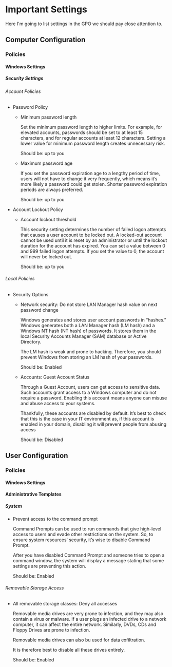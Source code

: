 # Important Settings

Here I'm going to list settings in the GPO we should pay close attention to.

## Computer Configuration
### Policies
#### Windows Settings
##### Security Settings
###### Account Policies
- Password Policy
    - Minimum password length

        Set the minimum password length to higher limits. For example, for elevated accounts, passwords should be set to at least 15 characters, and for regular accounts at least 12 characters. Setting a lower value for minimum password length creates unnecessary risk.

        Should be: up to you

    - Maximum password age

        If you set the password expiration age to a lengthy period of time, users will not have to change it very frequently, which means it’s more likely a password could get stolen. Shorter password expiration periods are always preferred.

        Should be: up to you

- Account Lockout Policy
    - Account lockout threshold

        This security setting determines the number of failed logon attempts that causes a user account to be locked out. A locked-out account cannot be used until it is reset by an administrator or until the lockout duration for the account has expired. You can set a value between 0 and 999 failed logon attempts. If you set the value to 0, the account will never be locked out.

        Should be: up to you

###### Local Policies
- Security Options
    - Network security: Do not store LAN Manager hash value on next password change

        Windows generates and stores user account passwords in “hashes.” Windows generates both a LAN Manager hash (LM hash) and a Windows NT hash (NT hash) of passwords. It stores them in the local Security Accounts Manager (SAM) database or Active Directory.

        The LM hash is weak and prone to hacking. Therefore, you should prevent Windows from storing an LM hash of your passwords.

        Should be: Enabled

    - Accounts: Guest Account Status

        Through a Guest Account, users can get access to sensitive data. Such accounts grant access to a Windows computer and do not require a password. Enabling this account means anyone can misuse and abuse access to your systems.

        Thankfully, these accounts are disabled by default. It’s best to check that this is the case in your IT environment as, if this account is enabled in your domain,  disabling it will prevent people from abusing access

        Should be: Disabled

## User Configuration
### Policies
#### Windows Settings
#### Administrative Templates
##### System
- Prevent access to the command prompt

    Command Prompts can be used to run commands that give high-level access to users and evade other restrictions on the system. So, to ensure system resources’ security, it’s wise to disable Command Prompt.

    After you have disabled Command Prompt and someone tries to open a command window, the system will display a message stating that some settings are preventing this action.

    Should be: Enabled

###### Removable Storage Access
- All removable storage classes: Deny all accesses

    Removable media drives are very prone to infection, and they may also contain a virus or malware. If a user plugs an infected drive to a network computer, it can affect the entire network. Similarly, DVDs, CDs and Floppy Drives are prone to infection.

    Removable media drives can also bu used for data exfiltration.

    It is therefore best to disable all these drives entirely.

    Should be: Enabled
